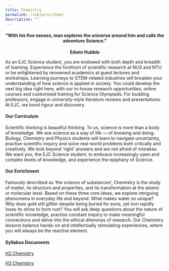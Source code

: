 ```yaml
---
title: Chemistry
permalink: /subjects/chem/
description: ""
---
```

<center><h4>“With his five senses, man explores the universe around him and calls the adventure Science."</h4><b>Edwin Hubble</b></center>

As an EJC Science student, you are endowed with both depth and breadth of learning. Experience the forefront of scientific research at NUS and NTU or be enlightened by renowned academics at guest lectures and workshops. Learning journeys to STEM-related industries will broaden your understanding of how science is applied in society. You could develop the next big idea right here, with our in-house research opportunities, online courses and customised training for Science Olympiads. For budding professors, engage in university-style literature reviews and presentations. At EJC, we bond rigour and discovery.

#### **Our Curriculum**

Scientific thinking is beautiful thinking. To us, science is more than a body of knowledge. We see science as a way of life — of knowing and doing. Biology, Chemistry and Physics students will learn to navigate uncertainty, practise scientific inquiry and solve real-world problems both critically and creatively. We look beyond ‘right’ answers and are not afraid of mistakes. We want you, the EJC Science student, to embrace increasingly open and complex levels of knowledge, and experience the epiphany of Science.

#### **Our Enrichment**

Famously described as ‘the science of substances’, Chemistry is the study of matter, its structure and properties, and its transformation at the atomic or molecular level. Based on these three core ideas, we explore intriguing phenomena in everyday life and beyond. What makes water so unique? Why does gold still glitter despite being buried for eons, yet iron rapidly loses its shine to form rust? You will ask deep questions about the nature of scientific knowledge, practise constant inquiry to make meaningful connections and delve into the ethical dilemmas of research. Our Chemistry lessons balance hands-on and intellectually stimulating experiences, where you will always be the reactive element.


#### **Syllabus Documents**

[H2 Chemistry](https://www.seab.gov.sg/docs/default-source/national-examinations/syllabus/alevel/2024syllabus/9729_y24_sy.pdf)

[H3 Chemistry](https://www.seab.gov.sg/docs/default-source/national-examinations/syllabus/alevel/2024syllabus/9813_y24_sy.pdf)